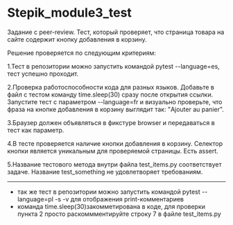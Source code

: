 # Stepik_module3_test
 Задание с peer-review. Тест, который проверяет, что страница товара на сайте содержит кнопку добавления в корзину.
 
Решение проверяется по следующим критериям:

1.Тест в репозитории можно запустить командой pytest --language=es, тест успешно проходит.

2.Проверка работоспособности кода для разных языков. Добавьте в файл с тестом команду time.sleep(30) сразу после открытия ссылки. Запустите тест с параметром --language=fr и визуально проверьте, что фраза на кнопке добавления в корзину выглядит так: "Ajouter au panier".

3.Браузер должен объявляться в фикстуре browser и передаваться в тест как параметр.

4.В тесте проверяется наличие кнопки добавления в корзину. Селектор кнопки является уникальным для проверяемой страницы. Есть assert.

5.Название тестового метода внутри файла test_items.py соответствует задаче. Название test_something не удовлетворяет требованиям.

-----
* так же тест в репозитории можно запустить командой pytest --language=pl -s -v для отображения print-комментариев
* команда time.sleep(30)закомметирована в коде, для проверки пункта 2 просто раскоммментируйте строку 7 в файле test_items.py

